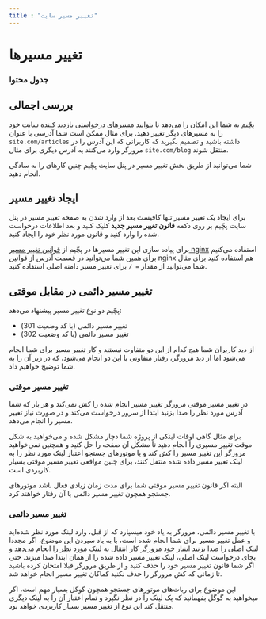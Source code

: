 ```yaml
---
title : "تغییر مسیر سایت"
---
```


# تغییر مسیرها

### جدول محتوا

## بررسی اجمالی

پچّیم به شما این امکان را می‌دهد تا بتوانید مسیرهای درخواستی بازدید کننده سایت خود را به مسیرهای دیگر تغییر دهید. برای مثال ممکن است شما آدرسی با عنوان `site.com/articles` داشته باشید و تصمیم بگیرید که کاربرانی که این آدرس را در مرورگر وارد می‌کنند به آدرس دیگری برای مثال `site.com/blog` منتقل شوند. 

شما می‌توانید از طریق بخش تغییر مسیر در پنل سایت پچّیم چنین کارهای را به سادگی انجام دهید.

## ایجاد تغییر مسیر

برای ایجاد یک تغییر مسیر تنها کافیست بعد از وارد شدن به صفحه تغییر مسیر در پنل سایت پچّیم بر روی دکمه **قانون تغییر مسیر جدید** کلیک کنید و بعد اطلاعات درخواست شده را وارد کنید و قانون مورد نظر خود را ایجاد کنید.

برای پیاده سازی این تغییر مسیر‌ها در پچّیم از [قوانین تغییر مسیر nginx](https://nginx.org/en/docs/http/ngx_http_rewrite_module.html#rewrite) استفاده می‌کنیم برای همین شما می‌توانید در قسمت آدرس از قوانین nginx هم استفاده کنید برای مثال شما می‌توانید از مقدار `= /` برای تغییر مسیر دامنه اصلی استفاده کنید.

## تغییر مسیر دائمی در مقابل موقتی

پچّیم دو نوع تغییر مسیر پیشنهاد می‌دهد:

- تغییر مسیر دائمی (با کد وضعیت 301)
- تغییر مسیر دائمی (با کد وضعیت 302)

از دید کاربران شما هیچ کدام از این دو متفاوت نیستند و کار تغییر مسیر برای شما انجام می‌شود اما از دید مرورگر، رفتار متفاوتی با این دو انجام می‌شود، که در زیر آن را به شما توضیح خواهیم داد.

### تغییر مسیر موقتی 

در تغییر مسیر موقتی مرورگر تغییر مسیر انجام شده را کش نمی‌کند و هر بار که شما آدرس مورد نظر را صدا بزنید ابتدا از سرور درخواست می‌کند و در صورت نیاز تغییر مسیر را انجام می‌دهد.

برای مثال گاهی اوقات لینکی از پروژه شما دچار مشکل شده و می‌خواهید به شکل موقت تغییر مسیری را انجام دهید تا مشکل آن صفحه را حل کنید و همچنین نمی‌خواهید مرورگر این تغییر مسیر را کش کند و یا موتورهای جستجو اعتبار لینک مورد نظر را به لینک تغییر مسیر داده شده منتقل کنند، برای چنین مواقعی تغییر مسیر موقتی بسیار کاربردی است.

البته اگر قانون تغییر مسیر موقتی شما برای مدت زمان زیادی فعال باشد موتورهای جستجو همچون تغییر مسیر دائمی با آن رفتار خواهند کرد.
### تغییر مسیر دائمی 

با تغییر مسیر دائمی، مرورگر به یاد خود میسپارد که از قبل، وارد لینک مورد نظر شده‌اید و عمل تغییر مسیر برای شما انجام شده است، با به یاد سپردن این موضوع، اگر مجددا لینک اصلی را صدا بزنید اینبار خود مرورگر کار انتقال به لینک مورد نظر را انجام می‌دهد و بجای درخواست لینک اصلی، لینک تغییر مسیر داده شده را از همان ابتدا صدا میزند. حتی اگر شما قانون تغییر مسیر خود را حذف کنید و از طریق مرورگر قبلا امتحان کرده باشید تا زمانی که کش مرورگر را حذف نکنید کماکان تغییر مسیر انجام خواهد شد.

این موضوع برای ربات‌های موتورهای جستجو همچون گوگل بسیار مهم است، اگر میخواهید به گوگل بفهمانید که یک لینک را در نظر نگیرد و تمام اعتبار آن را به لینک دیگری منتقل کند این نوع از تغییر مسیر بسیار کاربردی خواهد بود.
